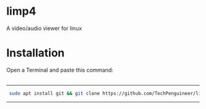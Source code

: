 # limp4
 A  video/audio viewer for linux

# Installation

Open a Terminal and paste this command: <br><br><hr>
```sh
 sudo apt install git && git clone https://github.com/TechPenguineer/limp4.git && cd limp4 && cd install && chmod +x installer.sh && ./installer.sh
```
<hr>